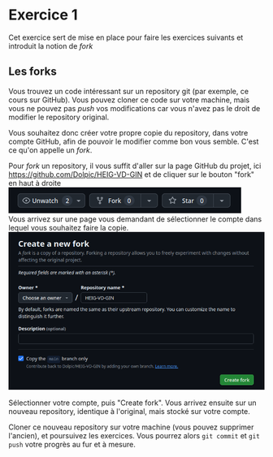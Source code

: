 # Exercice 1

Cet exercice sert de mise en place pour faire les exercices suivants et introduit la notion de *fork*

## Les forks

Vous trouvez un code intéressant sur un repository git (par exemple, ce cours sur GitHub). Vous pouvez cloner ce code sur votre machine, mais vous ne pouvez pas *push* vos modifications car vous n'avez pas le droit de modifier le repository original.

Vous souhaitez donc créer votre propre copie du repository, dans votre compte GitHub, afin de pouvoir le modifier comme bon vous semble. C'est ce qu'on appelle un *fork*.

Pour *fork* un repository, il vous suffit d'aller sur la page GitHub du projet, ici https://github.com/Dolpic/HEIG-VD-GIN et de cliquer sur le bouton "fork" en haut à droite ![](fork01.png)   
Vous arrivez sur une page vous demandant de sélectionner le compte dans lequel vous souhaitez faire la copie. ![](fork02.png)

Sélectionner votre compte, puis "Create fork". Vous arrivez ensuite sur un nouveau repository, identique à l'original, mais stocké sur votre compte.

Cloner ce nouveau repository sur votre machine (vous pouvez supprimer l'ancien), et poursuivez les exercices. Vous pourrez alors `git commit` et `git push` votre progrès au fur et à mesure.
